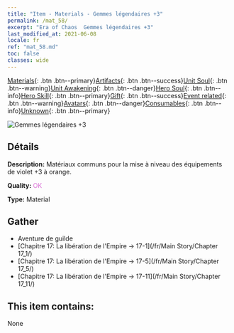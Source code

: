 ```yaml
---
title: "Item - Materials - Gemmes légendaires +3"
permalink: /mat_58/
excerpt: "Era of Chaos  Gemmes légendaires +3"
last_modified_at: 2021-06-08
locale: fr
ref: "mat_58.md"
toc: false
classes: wide
---
```

 [Materials](/ItemsFR/){: .btn .btn--primary}[Artifacts](/ItemsFR/Artifacts/){: .btn .btn--success}[Unit Soul](/ItemsFR/UnitSoul/){: .btn .btn--warning}[Unit Awakening](/ItemsFR/UnitAwakening/){: .btn .btn--danger}[Hero Soul](/ItemsFR/HeroSoul/){: .btn .btn--info}[Hero Skill](/ItemsFR/HeroSkill/){: .btn .btn--primary}[Gift](/ItemsFR/Gift/){: .btn .btn--success}[Event related](/ItemsFR/Events/){: .btn .btn--warning}[Avatars](/ItemsFR/Avatars/){: .btn .btn--danger}[Consumables](/ItemsFR/Consumables/){: .btn .btn--info}[Unknown](/ItemsFR/Unknown/){: .btn .btn--primary}

 ![Gemmes légendaires +3](/images/t/i_cailiao_baoshi2.png)

## Détails
 **Description:** Matériaux communs pour la mise à niveau des équipements de violet +3 à orange.

 **Quality:** <span style="color: #DA70D6">OK</span>

 **Type:** Material

## Gather

*    Aventure de guilde 
*    [Chapitre 17: La libération de l'Empire -> 17-1](/fr/Main Story/Chapter 17_1/) 
*    [Chapitre 17: La libération de l'Empire -> 17-5](/fr/Main Story/Chapter 17_5/) 
*    [Chapitre 17: La libération de l'Empire -> 17-11](/fr/Main Story/Chapter 17_11/) 

## This item contains:

  None

